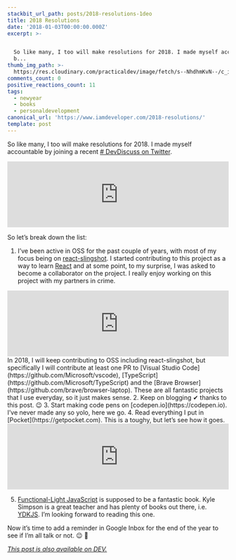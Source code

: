 ```yaml
---
stackbit_url_path: posts/2018-resolutions-1deo
title: 2018 Resolutions
date: '2018-01-03T00:00:00.000Z'
excerpt: >-


  So like many, I too will make resolutions for 2018. I made myself accountable
  b...
thumb_img_path: >-
  https://res.cloudinary.com/practicaldev/image/fetch/s--NhdhmKvN--/c_imagga_scale,f_auto,fl_progressive,h_420,q_auto,w_1000/https://thepracticaldev.s3.amazonaws.com/i/el9zpvhbtnwrdmeel3rz.PNG
comments_count: 0
positive_reactions_count: 11
tags:
  - newyear
  - books
  - personaldevelopment
canonical_url: 'https://www.iamdeveloper.com/2018-resolutions/'
template: post
---
```



So like many, I too will make resolutions for 2018. I made myself accountable by joining a recent [# DevDiscuss on Twitter](https://twitter.com/ThePracticalDev/status/948373905181478913).



<iframe class="liquidTag" src="https://dev.to/embed/twitter?args=948382168274829314" style="border: 0; width: 100%;"></iframe>


So let’s break down the list:

1. I’ve been active in OSS for the past couple of years, with most of my focus being on [react-slingshot](https://github.com/coryhouse/react-slingshot). I started contributing to this project as a way to learn [React](https://reactjs.org) and at some point, to my surprise, I was asked to become a collaborator on the project. I really enjoy working on this project with my partners in crime. 
<iframe class="liquidTag" src="https://dev.to/embed/twitter?args=948259381912702976" style="border: 0; width: 100%;"></iframe>
 In 2018, I will keep contributing to OSS including react-slingshot, but specifically I will contribute at least one PR to [Visual Studio Code](https://github.com/Microsoft/vscode), [TypeScript](https://github.com/Microsoft/TypeScript) and the [Brave Browser](https://github.com/brave/browser-laptop). These are all fantastic projects that I use everyday, so it just makes sense.
2. Keep on blogging <span style="green">✔</span> thanks to this post. 😉
3. Start making code pens on [codepen.io](https://codepen.io). I’ve never made any so yolo, here we go.
4. Read everything I put in [Pocket](https://getpocket.com). This is a toughy, but let’s see how it goes. 
<iframe class="liquidTag" src="https://dev.to/embed/twitter?args=947522380632678402" style="border: 0; width: 100%;"></iframe>

5. [Functional-Light JavaScript](https://leanpub.com/fljs) is supposed to be a fantastic book. Kyle Simpson is a great teacher and has plenty of books out there, i.e. [YDKJS](https://github.com/getify/You-Dont-Know-JS). I’m looking forward to reading this one.

Now it’s time to add a reminder in Google Inbox for the end of the year to see if I’m all talk or not. 😉 💪

*[This post is also available on DEV.](https://dev.to/nickytonline/2018-resolutions-1deo)*


<script>
const parent = document.getElementsByTagName('head')[0];
const script = document.createElement('script');
script.type = 'text/javascript';
script.src = 'https://cdnjs.cloudflare.com/ajax/libs/iframe-resizer/4.1.1/iframeResizer.min.js';
script.charset = 'utf-8';
script.onload = function() {
    window.iFrameResize({}, '.liquidTag');
};
parent.appendChild(script);
</script>    
